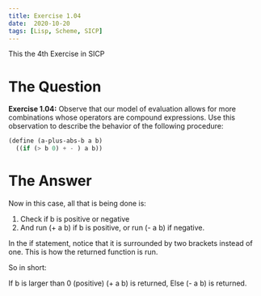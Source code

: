 ```yaml
---
title: Exercise 1.04
date:  2020-10-20
tags: [Lisp, Scheme, SICP]
---
```

This the 4th Exercise in SICP

# The Question

**Exercise 1.04:** Observe that our model of evaluation allows for 
more combinations whose operators are compound expressions. Use this
observation to describe the behavior of the following procedure:

```scheme
(define (a-plus-abs-b a b)
  ((if (> b 0) + - ) a b))
```

# The Answer 

Now in this case, all that is being done is:

1. Check if b is positive or negative
2. And run (+ a b) if b is positive, or run (- a b) if negative.

In the if statement, notice that it is surrounded by two brackets 
instead of one. This is how the returned function is run.

So in short:

If b is larger than 0 (positive) (+ a b) is returned, Else (- a b) is returned.
